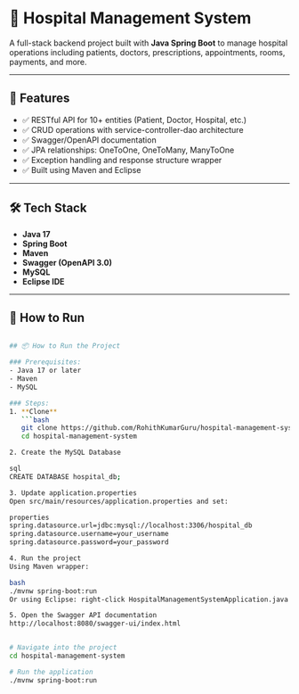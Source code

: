 # 🏥 Hospital Management System

A full-stack backend project built with **Java Spring Boot** to manage hospital operations including patients, doctors, prescriptions, appointments, rooms, payments, and more.

---

## 🚀 Features

- ✅ RESTful API for 10+ entities (Patient, Doctor, Hospital, etc.)
- ✅ CRUD operations with service-controller-dao architecture
- ✅ Swagger/OpenAPI documentation
- ✅ JPA relationships: OneToOne, OneToMany, ManyToOne
- ✅ Exception handling and response structure wrapper
- ✅ Built using Maven and Eclipse

---

## 🛠 Tech Stack

- **Java 17**
- **Spring Boot**
- **Maven**
- **Swagger (OpenAPI 3.0)**
- **MySQL**
- **Eclipse IDE**

---

## 📂 How to Run

```bash

## 📦 How to Run the Project

### Prerequisites:
- Java 17 or later
- Maven
- MySQL

### Steps:
1. **Clone**
   ```bash
   git clone https://github.com/RohithKumarGuru/hospital-management-system.git
   cd hospital-management-system

2. Create the MySQL Database

sql
CREATE DATABASE hospital_db;

3. Update application.properties
Open src/main/resources/application.properties and set:

properties
spring.datasource.url=jdbc:mysql://localhost:3306/hospital_db
spring.datasource.username=your_username
spring.datasource.password=your_password

4. Run the project
Using Maven wrapper:

bash
./mvnw spring-boot:run
Or using Eclipse: right-click HospitalManagementSystemApplication.java → Run

5. Open the Swagger API documentation
http://localhost:8080/swagger-ui/index.html


# Navigate into the project
cd hospital-management-system

# Run the application
./mvnw spring-boot:run
